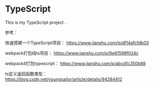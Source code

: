 # TypeScript
This is my TypeScript project .

参考：

快速搭建一个TypeScript项目：
https://www.jianshu.com/p/df14afcfdb03

webpack打包纯ts项目：
https://www.jianshu.com/p/9e61598f024c

webpack4打包typescript：
https://www.jianshu.com/p/abcd1c350b88

ts定义返回函数类型：
https://blog.csdn.net/youngsailor/article/details/94284412